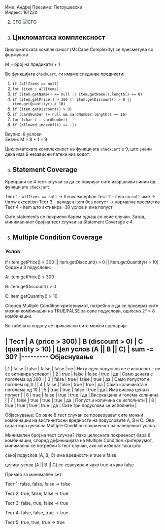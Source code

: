 Име: Андреј 
Презиме: Петрушевски  
Индекс: 161220  

2. CFG
![CFG](cfg.png)


3. ## Цикломатска комплексност

Цикломатската комплексност (McCabe Complexity) се пресметува со формулата:

M = број на предикати + 1

Во функцијата `checkCart`, ги имаме следниве предикати:

1. `if (allItems == null)`
2. `for (item : allItems)`
3. `if (item.getName() == null || item.getName().length() == 0)`
4. `if (item.getPrice() > 300 || item.getDiscount() > 0 || item.getQuantity() > 10)`
5. `if (item.getDiscount() > 0)`
6. `if (cardNumber != null && cardNumber.length() == 16)`
7. `for (char c : cardNumber)`
8. `if (allowed.indexOf(c) == -1)`

Вкупно: 8 услови  
Значи: M = 8 + 1 = 9

Цикломатската комплексност на функцијата `checkCart` е 9, што значи дека има 9 независни патеки низ кодот.


4. ## Statement Coverage

Креирани се 4 тест случаи за да се покријат сите извршливи линии од функцијата `checkCart`.

Тест 1 - `allItems == null` → throw exception 
Тест 2 - item со `null` име → throw exception 
Тест 3 - валиден item без попуст → нормална пресметка 
Тест 4 - item што активира -30 услов и има попуст 

Сите statements се покриени барем еднаш со овие случаи. Затоа, минималниот број на тест случаи за Statement Coverage е 4.

5. ## Multiple Condition Coverage

### Услов:
if (item.getPrice() > 300 || item.getDiscount() > 0 || item.getQuantity() > 10)
Содржи 3 подуслови:

A: item.getPrice() > 300

B: item.getDiscount() > 0

C: item.getQuantity() > 10

Според Multiple Condition критериумот, потребно е да се проверат сите можни комбинации на TRUE/FALSE за овие подуслови, односно 2³ = 8 комбинации.

Во табелата подолу се прикажани сите можни сценарија:

| Тест | A (price > 300) | B (discount > 0) | C (quantity > 10) | Цел услов (A || B || C) | sum -= 30? |--------- Објаснување
-------------------------------------------------------------------------------------------------------------
| 1 | false | false | false | false | не | Ниту еден подуслов не е исполнет – не се активира условот |
| 2 | true | false | false | true | да | Само цената е поголема од 300 |
| 3 | false | true | false | true | да | Само попустот е поголем од 0 |
| 4 | false | false | true | true | да | Само количината е поголема од 10 |
| 5 | true | true | false | true | да | Има висока цена и попуст |
| 6 | true | false | true | true | да | Висока цена и голема количина |
| 7 | false | true | true | true | да | Попуст и количина се исполнети |
| 8 | true | true | true | true | да | Сите три подуслови се исполнети |

Објаснување:
Со овие 8 тест случаи се проверуваат сите можни комбинации на вистинитосни вредности на подусловите A, B и C.
Ова гарантира целосна Multiple Condition покриеност за наведениот услов.

Минимален број на тест случаи?
Иако целосната покриеност бара 8 комбинации, според дефиницијата на Multiple Condition критериумот, минимално се потребни 5 тест случаи, ако се изберат така што:

секој подуслов (A, B, C) има вредности и true и false

целиот услов (A || B || C) се евалуира и како true и како false

Пример за минимален сет:

Тест 1: false, false, false → false

Тест 2: true, false, false → true

Тест 3: false, true, false → true

Тест 4: false, false, true → true

Тест 5: true, true, true → true












